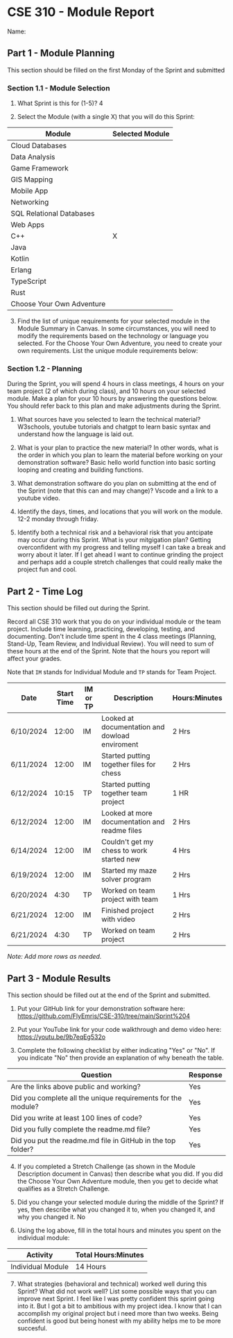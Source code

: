 # CSE 310 - Module Report

Name:

## Part 1 - Module Planning

This section should be filled on the first Monday of the Sprint and submitted

### Section 1.1 - Module Selection

1. What Sprint is this for (1-5)? 4

2. Select the Module (with a single X) that you will do this Sprint:

|Module                   |Selected Module|
|-------------------------|---------------|
|Cloud Databases          |               |
|Data Analysis            |               |
|Game Framework           |               |
|GIS Mapping              |               |
|Mobile App               |               |
|Networking               |               |
|SQL Relational Databases |               |
|Web Apps                 |               |
|C++                      |      X        |
|Java                     |               |
|Kotlin                   |               |
|Erlang                   |               |
|TypeScript               |               |
|Rust                     |               |
|Choose Your Own Adventure|               |

3. Find the list of unique requirements for your selected module in the Module Summary in Canvas.  In some circumstances, you will need to modify the requirements based on the technology or language you selected.  For the Choose Your Own Adventure, you need to create your own requirements.  List the unique module requirements below:

### Section 1.2 - Planning

During the Sprint, you will spend 4 hours in class meetings, 4 hours on your team project (2 of which during class), and 10 hours on your selected module.  Make a plan for your 10 hours by answering the questions below.  You should refer back to this plan and make adjustments during the Sprint.

1. What sources have you selected to learn the technical material? 
W3schools, youtube tutorials and chatgpt to learn basic syntax and understand how the language is laid out.

2. What is your plan to practice the new material?  In other words, what is the order in which you plan to learn the material before working on your demonstration software?
Basic hello world function into basic sorting looping and creating and building functions.

3. What demonstration software do you plan on submitting at the end of the Sprint (note that this can and may change)?
Vscode and a link to a youtube video.

4. Identify the days, times, and locations that you will work on the module.
12-2 monday through friday.

5. Identify both a technical risk and a behavioral risk that you antcipate may occur during this Sprint.  What is your mitgigation plan?
Getting overconfident with my progress and telling myself I can take a break and worry about it later. If I get ahead I want to continue grinding the project
and perhaps add a couple stretch challenges that could really make the project fun and cool.

## Part 2 - Time Log

This section should be filled out during the Sprint. 

Record all CSE 310 work that you do on your individual module or the team project.  Include time learning, practicing, developing, testing, and documenting.  Don't include time spent in the 4 class meetings (Planning, Stand-Up, Team Review, and Individual Review).  You will need to sum of these hours at the end of the Sprint. Note that the hours you report will affect your grades.

Note that `IM` stands for Individual Module and `TP` stands for Team Project.  

|Date      |Start Time|IM or TP|Description                                 |Hours:Minutes|
|----------|----------|--------|--------------------------------------------|-------------|
|6/10/2024 |12:00     |IM      |Looked at documentation and dowload enviroment|2 Hrs      |
|6/11/2024 |12:00     |IM      |Started putting together files for chess    |2 Hrs        |
|6/12/2024 |10:15     |TP      |Started putting together team project       |1 HR         |
|6/12/2024 |12:00     |IM      |Looked at more documentation and readme files|2 Hrs       |
|6/14/2024 |12:00     |IM      |Couldn't get my chess to work started new   |4 Hrs        |
|6/19/2024 |12:00     |IM      |Started my maze solver program              |2 Hrs        |
|6/20/2024 |4:30      |TP      |Worked on team project with team            |1 Hrs        |
|6/21/2024 |12:00     |IM      |Finished project with video                 |2 Hrs        |
|6/21/2024 |4:30      |TP      |Worked on team project                      |2 Hrs        |


_Note: Add more rows as needed._


## Part 3 - Module Results

This section should be filled out at the end of the Sprint and submitted.

1. Put your GitHub link for your demonstration software here: https://github.com/FlyEmris/CSE-310/tree/main/Sprint%204

2. Put your YouTube link for your code walkthrough and demo video here: https://youtu.be/9b7eqEg532o

3. Complete the following checklist by either indicating "Yes" or "No". If you indicate "No" then provide an explanation of why beneath the table.

|Question                                                    |Response|
|------------------------------------------------------------|--------|
|Are the links above public and working?                     |    Yes |
|Did you complete all the unique requirements for the module?|    Yes |
|Did you write at least 100 lines of code?                   |    Yes |
|Did you fully complete the readme.md file?                  |    Yes |
|Did you put the readme.md file in GitHub in the top folder? |    Yes |

4. If you completed a Stretch Challenge (as shown in the Module Description document in Canvas) then describe what you did.  If you did the Choose Your Own Adventure module, then you get to decide what qualifies as a Stretch Challenge.

5. Did you change your selected module during the middle of the Sprint?  If yes, then describe what you changed it to, when you changed it, and why you changed it. No

6. Using the log above, fill in the total hours and minutes you spent on the individual module:

|Activity         |Total Hours:Minutes|
|-----------------|-------------------|
|Individual Module|14 Hours           |

7. What strategies (behavioral and technical) worked well during this Sprint?  What did not work well?  List some possible ways that you can improve next Sprint.
I feel like I was pretty confident this sprint going into it. But I got a bit to ambitious with my project idea. I know that I can accomplish my original project but i need more than two weeks.
Being confident is good but being honest with my ability helps me to be more succesful.